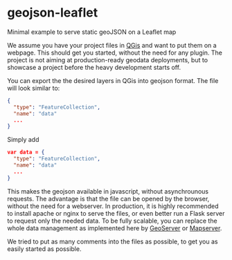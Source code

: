 # geojson-leaflet
Minimal example to serve static geoJSON on a Leaflet map

We assume you have your project files in [QGis](https://qgis.org) and want to put them on a webpage. This should get you started, without the need for any plugin. 
The project is not aiming at production-ready geodata deployments, but to showcase a project before the heavy development starts off.

You can export the the desired layers in QGis into geojson format. The file will look similar to:

```json
{
  "type": "FeatureCollection",
  "name": "data"
  ...
}
```

Simply add
```json
var data = {
  "type": "FeatureCollection",
  "name": "data"
  ...
}
```

This makes the geojson available in javascript, without asynchrounous requests. The advantage is that the file can be opened by the browser,
without the need for a webserver.
In production, it is highly recommended to install apache or nginx to serve the files, or even better run a Flask server to request only 
the needed data. To be fully scalable, you can replace the whole data management as implemented here by [GeoServer](http://geoserver.org/) or [Mapserver](https://mapserver.org/).

We tried to put as many comments into the files as possible, to get you as easily started as possible.
